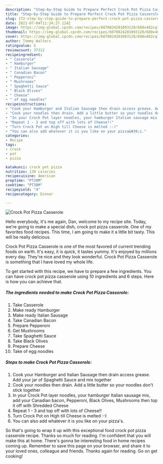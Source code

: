 ```yaml
---
description: "Step-by-Step Guide to Prepare Perfect Crock Pot Pizza Casserole"
title: "Step-by-Step Guide to Prepare Perfect Crock Pot Pizza Casserole"
slug: 172-step-by-step-guide-to-prepare-perfect-crock-pot-pizza-casserole
date: 2021-07-04T11:24:27.124Z
image: https://img-global.cpcdn.com/recipes/6070824201093120/680x482cq70/crock-pot-pizza-casserole-recipe-main-photo.jpg
thumbnail: https://img-global.cpcdn.com/recipes/6070824201093120/680x482cq70/crock-pot-pizza-casserole-recipe-main-photo.jpg
cover: https://img-global.cpcdn.com/recipes/6070824201093120/680x482cq70/crock-pot-pizza-casserole-recipe-main-photo.jpg
author: Tommy Walters
ratingvalue: 5
reviewcount: 37312
recipeingredient:
- " Casserole"
- " Hamburger"
- " Italian Sausage"
- " Canadian Bacon"
- " Pepperoni"
- " Mushrooms"
- " Spaghetti Sauce"
- " Black Olives"
- " Cheese"
- " of egg noodles"
recipeinstructions:
- "Cook your Hamburger and Italian Sausage then drain access grease. Add your jar of Spaghetti Sauce and mix together"
- "Cook your noodles then drain. Add a little butter so your noodles don&#39;t stick together"
- "In your Crock Pot layer noodles, your hamburger Italian sausage mix, add your Canadian bacon, Pepperoni, Black Olives, Mushrooms then top it off with Shredded Cheese"
- "Repeat 1 - 3 and top off with lots of Cheese!!"
- "Turn Crock Pot on High till Cheese is melted :-)"
- "You can also add whatever it is you like on your pizza&#39;s."
categories:
- Recipe
tags:
- crock
- pot
- pizza

katakunci: crock pot pizza 
nutrition: 139 calories
recipecuisine: American
preptime: "PT20M"
cooktime: "PT38M"
recipeyield: "4"
recipecategory: Dinner

---
```



![Crock Pot Pizza Casserole](https://img-global.cpcdn.com/recipes/6070824201093120/680x482cq70/crock-pot-pizza-casserole-recipe-main-photo.jpg)

Hello everybody, it's me again, Dan, welcome to my recipe site. Today, we're going to make a special dish, crock pot pizza casserole. One of my favorites food recipes. This time, I am going to make it a little bit tasty. This will be really delicious.



Crock Pot Pizza Casserole is one of the most favored of current trending foods on earth. It's easy, it is quick, it tastes yummy. It's enjoyed by millions every day. They're nice and they look wonderful. Crock Pot Pizza Casserole is something that I have loved my whole life.


To get started with this recipe, we have to prepare a few ingredients. You can have crock pot pizza casserole using 10 ingredients and 6 steps. Here is how you can achieve that.

<!--inarticleads1-->

##### The ingredients needed to make Crock Pot Pizza Casserole:

1. Take  Casserole
1. Make ready  Hamburger
1. Make ready  Italian Sausage
1. Take  Canadian Bacon
1. Prepare  Pepperoni
1. Get  Mushrooms
1. Take  Spaghetti Sauce
1. Take  Black Olives
1. Prepare  Cheese
1. Take  of egg noodles




<!--inarticleads2-->

##### Steps to make Crock Pot Pizza Casserole:

1. Cook your Hamburger and Italian Sausage then drain access grease. Add your jar of Spaghetti Sauce and mix together
1. Cook your noodles then drain. Add a little butter so your noodles don&#39;t stick together
1. In your Crock Pot layer noodles, your hamburger Italian sausage mix, add your Canadian bacon, Pepperoni, Black Olives, Mushrooms then top it off with Shredded Cheese
1. Repeat 1 - 3 and top off with lots of Cheese!!
1. Turn Crock Pot on High till Cheese is melted :-)
1. You can also add whatever it is you like on your pizza&#39;s.




So that's going to wrap it up with this exceptional food crock pot pizza casserole recipe. Thanks so much for reading. I'm confident that you will make this at home. There's gonna be interesting food in home recipes coming up. Remember to save this page on your browser, and share it to your loved ones, colleague and friends. Thanks again for reading. Go on get cooking!

